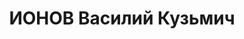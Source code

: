 ---
title: ИОНОВ Василий Кузьмич
description: "Род. в 1900, Ленинградская обл., Шимский р-н, Подгощский с/с, дер. Углянка,\
  \ русский, б/п. Проживал: Ленинградская обл., Шимский р-н, Подгощский с/с, д. Углянка.\
  \ Член колхоза \"Красное Знамя\". \n  Арестован 16.12.1936. Обв. по ст. ст. 58-8-11\
  \ УК РСФСР. Приговор: выездная сессия ВК ВС СССР в г. Ленинград, 03.05.1937 – ВМН.\
  \ Расстрелян 04.05.1937, г.Ленинград"
---